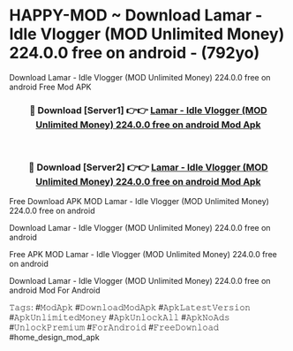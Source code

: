 # HAPPY-MOD ~ Download Lamar - Idle Vlogger (MOD Unlimited Money) 224.0.0 free on android - (792yo)
Download Lamar - Idle Vlogger (MOD Unlimited Money) 224.0.0 free on android Free Mod APK

<div align="center">
<h3>🔴 Download [Server1] 👉👉 <a href="https://apk-comot.site?title=Lamar_-_Idle_Vlogger_(MOD_Unlimited_Money)_224.0.0_free_on_android">Lamar - Idle Vlogger (MOD Unlimited Money) 224.0.0 free on android Mod Apk</a></h3><br>

<h3>🔴 Download [Server2] 👉👉 <a href="https://apk-comot.site?title=Lamar_-_Idle_Vlogger_(MOD_Unlimited_Money)_224.0.0_free_on_android">Lamar - Idle Vlogger (MOD Unlimited Money) 224.0.0 free on android Mod Apk</a></h3>
</div>


Free Download APK MOD Lamar - Idle Vlogger (MOD Unlimited Money) 224.0.0 free on android

Download Lamar - Idle Vlogger (MOD Unlimited Money) 224.0.0 free on android 

Free APK MOD Lamar - Idle Vlogger (MOD Unlimited Money) 224.0.0 free on android 

Download Lamar - Idle Vlogger (MOD Unlimited Money) 224.0.0 free on android Mod For Android

𝚃𝚊𝚐𝚜: #𝙼𝚘𝚍𝙰𝚙𝚔 #𝙳𝚘𝚠𝚗𝚕𝚘𝚊𝚍𝙼𝚘𝚍𝙰𝚙𝚔 #𝙰𝚙𝚔𝙻𝚊𝚝𝚎𝚜𝚝𝚅𝚎𝚛𝚜𝚒𝚘𝚗 #𝙰𝚙𝚔𝚄𝚗𝚕𝚒𝚖𝚒𝚝𝚎𝚍𝙼𝚘𝚗𝚎𝚢 #𝙰𝚙𝚔𝚄𝚗𝚕𝚘𝚌𝚔𝙰𝚕𝚕 #𝙰𝚙𝚔𝙽𝚘𝙰𝚍𝚜 #𝚄𝚗𝚕𝚘𝚌𝚔𝙿𝚛𝚎𝚖𝚒𝚞𝚖 #𝙵𝚘𝚛𝙰𝚗𝚍𝚛𝚘𝚒𝚍 #𝙵𝚛𝚎𝚎𝙳𝚘𝚠𝚗𝚕𝚘𝚊𝚍 #home_design_mod_apk